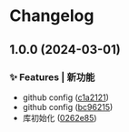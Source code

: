 # Changelog

## 1.0.0 (2024-03-01)


### ✨ Features | 新功能

* github config ([c1a2121](https://github.com/UzumakiHan/hfex-vue-cropper/commit/c1a21217f28023877de9c591b53d8c3fb087142a))
* github config ([bc96215](https://github.com/UzumakiHan/hfex-vue-cropper/commit/bc9621593bf586bd7b6636da2ad84480fe83f760))
* 库初始化 ([0262e85](https://github.com/UzumakiHan/hfex-vue-cropper/commit/0262e85d61055a18fa5973efdc674c0edbc84a16))
